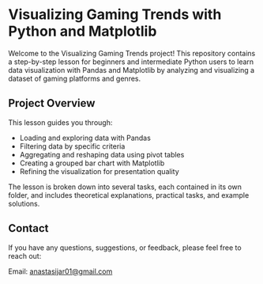 # Visualizing Gaming Trends with Python and Matplotlib
Welcome to the Visualizing Gaming Trends project! This repository contains a step-by-step lesson for beginners and intermediate Python users to learn data visualization with Pandas and Matplotlib by analyzing and visualizing a dataset of gaming platforms and genres.

## Project Overview
This lesson guides you through:

- Loading and exploring data with Pandas
- Filtering data by specific criteria
- Aggregating and reshaping data using pivot tables
- Creating a grouped bar chart with Matplotlib
- Refining the visualization for presentation quality

The lesson is broken down into several tasks, each contained in its own folder, and includes theoretical explanations, practical tasks, and example solutions.

## Contact
If you have any questions, suggestions, or feedback, please feel free to reach out:

Email: anastasijar01@gmail.com
